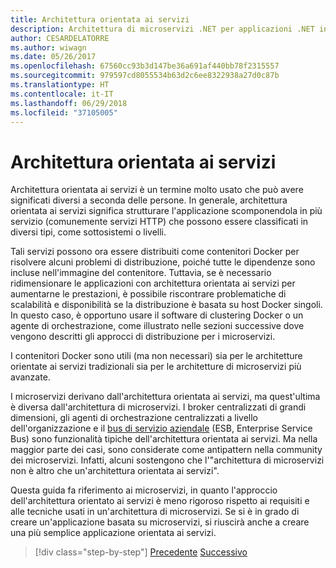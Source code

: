 ```yaml
---
title: Architettura orientata ai servizi
description: Architettura di microservizi .NET per applicazioni .NET in contenitori | Architettura orientata ai servizi
author: CESARDELATORRE
ms.author: wiwagn
ms.date: 05/26/2017
ms.openlocfilehash: 67560cc93b3d147be36a691af440bb78f2315557
ms.sourcegitcommit: 979597cd8055534b63d2c6ee8322938a27d0c87b
ms.translationtype: HT
ms.contentlocale: it-IT
ms.lasthandoff: 06/29/2018
ms.locfileid: "37105005"
---
```

# <a name="service-oriented-architecture"></a>Architettura orientata ai servizi 

Architettura orientata ai servizi è un termine molto usato che può avere significati diversi a seconda delle persone. In generale, architettura orientata ai servizi significa strutturare l'applicazione scomponendola in più servizio (comunemente servizi HTTP) che possono essere classificati in diversi tipi, come sottosistemi o livelli.

Tali servizi possono ora essere distribuiti come contenitori Docker per risolvere alcuni problemi di distribuzione, poiché tutte le dipendenze sono incluse nell'immagine del contenitore. Tuttavia, se è necessario ridimensionare le applicazioni con architettura orientata ai servizi per aumentarne le prestazioni, è possibile riscontrare problematiche di scalabilità e disponibilità se la distribuzione è basata su host Docker singoli. In questo caso, è opportuno usare il software di clustering Docker o un agente di orchestrazione, come illustrato nelle sezioni successive dove vengono descritti gli approcci di distribuzione per i microservizi.

I contenitori Docker sono utili (ma non necessari) sia per le architetture orientate ai servizi tradizionali sia per le architetture di microservizi più avanzate.

I microservizi derivano dall'architettura orientata ai servizi, ma quest'ultima è diversa dall'architettura di microservizi. I broker centralizzati di grandi dimensioni, gli agenti di orchestrazione centralizzati a livello dell'organizzazione e il [bus di servizio aziendale](https://en.wikipedia.org/wiki/Enterprise_service_bus) (ESB, Enterprise Service Bus) sono funzionalità tipiche dell'architettura orientata ai servizi. Ma nella maggior parte dei casi, sono considerate come antipattern nella community dei microservizi. Infatti, alcuni sostengono che l'"architettura di microservizi non è altro che un'architettura orientata ai servizi".

Questa guida fa riferimento ai microservizi, in quanto l'approccio dell'architettura orientato ai servizi è meno rigoroso rispetto ai requisiti e alle tecniche usati in un'architettura di microservizi. Se si è in grado di creare un'applicazione basata su microservizi, si riuscirà anche a creare una più semplice applicazione orientata ai servizi.




>[!div class="step-by-step"]
[Precedente](docker-application-state-data.md)
[Successivo](microservices-architecture.md)
